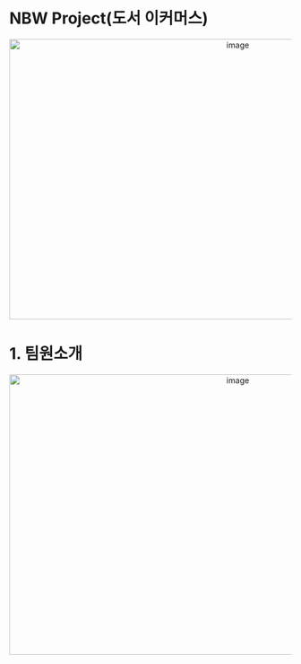 # NBW Project(도서 이커머스)
<p align="center"><img width="800" height="500" alt="image" src="https://user-images.githubusercontent.com/95892601/204135649-647c8453-bbb4-401c-bcf4-f22c00b5cac3.png"></p>

# 1. 팀원소개
<p align="center"><img width="800" height="500" alt="image" src="https://user-images.githubusercontent.com/95892601/204134046-42ba251b-6759-468d-93e2-a6565bb48662.png"></p>
